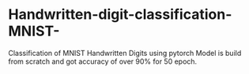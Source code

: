 # Handwritten-digit-classification-MNIST-
Classification of MNIST Handwritten Digits using pytorch
Model is build from scratch and got accuracy of over 90% for 50 epoch. 
